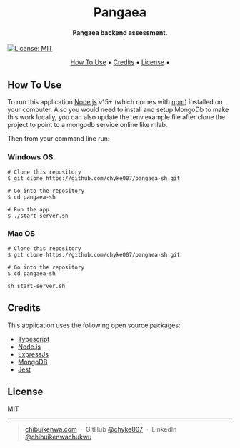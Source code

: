 <h1 align="center">
  Pangaea
  <br>
</h1>

<h4 align="center">Pangaea backend assessment.</h4>

[![License: MIT](https://img.shields.io/badge/License-MIT-blue.svg)](https://opensource.org/licenses/MIT)

<p align="center">
  <a href="#how-to-use">How To Use</a> •
  <a href="#credits">Credits</a> •
  <a href="#license">License</a> •
</p>

## How To Use

To run this application [Node.js](https://nodejs.org/en/download/) v15+ (which comes with [npm](http://npmjs.com)) installed on your computer. 
Also you would need to install and setup MongoDb to make this work locally, you can also update the .env.example file after clone the project to point to a mongodb service online like mlab.

Then from your command line run:

### Windows OS

```
# Clone this repository
$ git clone https://github.com/chyke007/pangaea-sh.git

# Go into the repository
$ cd pangaea-sh

# Run the app
$ ./start-server.sh
```

### Mac OS

```
# Clone this repository
$ git clone https://github.com/chyke007/pangaea-sh.git

# Go into the repository
$ cd pangaea-sh

sh start-server.sh
```

## Credits

This application uses the following open source packages:

- [Typescript](https://https://www.typescriptlang.org/)
- [Node.js](https://nodejs.org/)
- [ExpressJs](https://expressjs.com/)
- [MongoDB](https://www.mongodb.com/)
- [Jest](https://jestjs.io/)

## License

MIT

---

> [chibuikenwa.com](https://www.chibuikenwa.com) &nbsp;&middot;&nbsp;
> GitHub [@chyke007](https://github.com/chyke007) &nbsp;&middot;&nbsp;
> LinkedIn [@chibuikenwachukwu](https://linkedin.com/in/chibuikenwachukwu)
